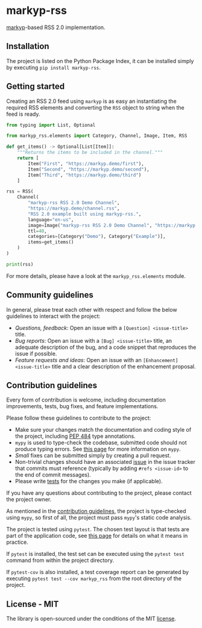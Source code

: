 # markyp-rss

[markyp](https://github.com/volfpeter/markyp)-based RSS 2.0 implementation.

## Installation

The project is listed on the Python Package Index, it can be installed simply by executing `pip install markyp-rss`.

## Getting started

Creating an RSS 2.0 feed using `markyp` is as easy an instantiating the required RSS elements and converting the `RSS` object to string when the feed is ready.

```Python
from typing import List, Optional

from markyp_rss.elements import Category, Channel, Image, Item, RSS

def get_items() -> Optional[List[Item]]:
    """Returns the items to be included in the channel."""
    return [
        Item("First", "https://markyp.demo/first"),
        Item("Second", "https://markyp.demo/second"),
        Item("Third", "https://markyp.demo/third")
    ]

rss = RSS(
    Channel(
        "markyp-rss RSS 2.0 Demo Channel",
        "https://markyp.demo/channel.rss",
        "RSS 2.0 example built using markyp-rss.",
        language="en-us",
        image=Image("markyp-rss RSS 2.0 Demo Channel", "https://markyp.demo/channel.jpeg", "https://markyp.demo/channel.rss"),
        ttl=40,
        categories=[Category("Demo"), Category("Example")],
        items=get_items()
    )
)

print(rss)
```

For more details, please have a look at the `markyp_rss.elements` module.

## Community guidelines

In general, please treat each other with respect and follow the below guidelines to interact with the project:

- _Questions, feedback_: Open an issue with a `[Question] <issue-title>` title.
- _Bug reports_: Open an issue with a `[Bug] <issue-title>` title, an adequate description of the bug, and a code snippet that reproduces the issue if possible.
- _Feature requests and ideas_: Open an issue with an `[Enhancement] <issue-title>` title and a clear description of the enhancement proposal.

## Contribution guidelines

Every form of contribution is welcome, including documentation improvements, tests, bug fixes, and feature implementations.

Please follow these guidelines to contribute to the project:

- Make sure your changes match the documentation and coding style of the project, including [PEP 484](https://www.python.org/dev/peps/pep-0484/) type annotations.
- `mypy` is used to type-check the codebase, submitted code should not produce typing errors. See [this page](http://mypy-lang.org/) for more information on `mypy`.
- _Small_ fixes can be submitted simply by creating a pull request.
- Non-trivial changes should have an associated [issue](#community-guidelines) in the issue tracker that commits must reference (typically by adding `#refs <issue-id>` to the end of commit messages).
- Please write [tests](#testing) for the changes you make (if applicable).

If you have any questions about contributing to the project, please contact the project owner.

As mentioned in the [contribution guidelines](#contribution-guidelines), the project is type-checked using `mypy`, so first of all, the project must pass `mypy`'s static code analysis.

The project is tested using `pytest`. The chosen test layout is that tests are part of the application code, see [this page](https://docs.pytest.org/en/latest/goodpractices.html#tests-as-part-of-application-code) for details on what it means in practice.

If `pytest` is installed, the test set can be executed using the `pytest test` command from within the project directory.

If `pytest-cov` is also installed, a test coverage report can be generated by executing `pytest test --cov markyp_rss` from the root directory of the project.

## License - MIT

The library is open-sourced under the conditions of the MIT [license](https://choosealicense.com/licenses/mit/).
